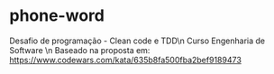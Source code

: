 # phone-word

Desafio de programação - Clean code e TDD\n
Curso Engenharia de Software \n
Baseado na proposta em: https://www.codewars.com/kata/635b8fa500fba2bef9189473
